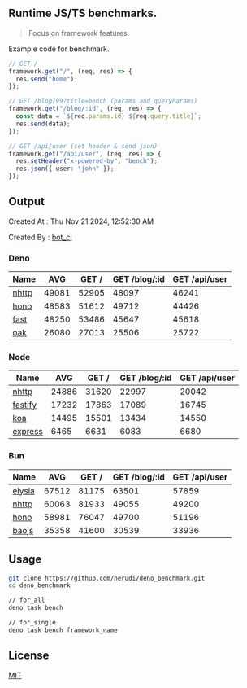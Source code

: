 ## Runtime JS/TS benchmarks.

> Focus on framework features.

Example code for benchmark.
```ts
// GET /
framework.get("/", (req, res) => {
  res.send("home");
});

// GET /blog/99?title=bench (params and queryParams)
framework.get("/blog/:id", (req, res) => {
  const data = `${req.params.id} ${req.query.title}`;
  res.send(data);
});

// GET /api/user (set header & send json)
framework.get("/api/user", (req, res) => {
  res.setHeader("x-powered-by", "bench");
  res.json({ user: "john" });
});
```

## Output
Created At : Thu Nov 21 2024, 12:52:30 AM

Created By : [bot_ci](https://github.com/herudi/deno_benchmarks/commits?author=github-actions%5Bbot%5D)


### Deno
|Name|AVG|GET /|GET /blog/:id|GET /api/user|
|----|----|----|----|----|
|[nhttp](https://github.com/nhttp/nhttp)|49081|52905|48097|46241|
|[hono](https://github.com/honojs/hono)|48583|51612|49712|44426|
|[fast](https://github.com/danteissaias/fast)|48250|53486|45647|45618|
|[oak](https://github.com/oakserver/oak)|26080|27013|25506|25722|
  


### Node
|Name|AVG|GET /|GET /blog/:id|GET /api/user|
|----|----|----|----|----|
|[nhttp](https://github.com/nhttp/nhttp)|24886|31620|22997|20042|
|[fastify](https://github.com/fastify/fastify)|17232|17863|17089|16745|
|[koa](https://github.com/koajs/koa)|14495|15501|13434|14550|
|[express](https://github.com/expressjs/express)|6465|6631|6083|6680|
  


### Bun
|Name|AVG|GET /|GET /blog/:id|GET /api/user|
|----|----|----|----|----|
|[elysia](https://github.com/elysiajs/elysia)|67512|81175|63501|57859|
|[nhttp](https://github.com/nhttp/nhttp)|60063|81933|49055|49200|
|[hono](https://github.com/honojs/hono)|58981|76047|49700|51196|
|[baojs](https://github.com/mattreid1/baojs)|35358|41600|30539|33936|
  



## Usage

```bash
git clone https://github.com/herudi/deno_benchmark.git
cd deno_benchmark

// for_all
deno task bench

// for_single
deno task bench framework_name
```

## License

[MIT](LICENSE)

